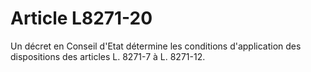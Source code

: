 # Article L8271-20

Un décret en Conseil d'Etat détermine les conditions d'application des dispositions des articles L. 8271-7 à L. 8271-12.